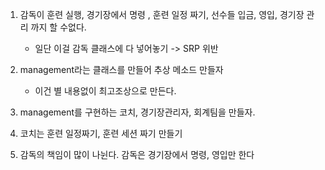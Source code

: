 1. 감독이 훈련 실행, 경기장에서 명령 , 훈련 일정 짜기, 선수들 입금, 영입, 경기장 관리 까지 할 수없다.
    - 일단 이걸 감독 클래스에 다 넣어놓기 -> SRP 위반

2. management라는 클래스를 만들어 추상 메소드 만들자
    - 이건 별 내용없이 최고조상으로 만든다.

3. management를 구현하는 코치, 경기장관리자, 회계팀을 만들자.

4. 코치는 훈련 일정짜기, 훈련 세션 짜기 만들기

5. 감독의 책임이 많이 나뉜다. 감독은 경기장에서 명령, 영입만 한다 